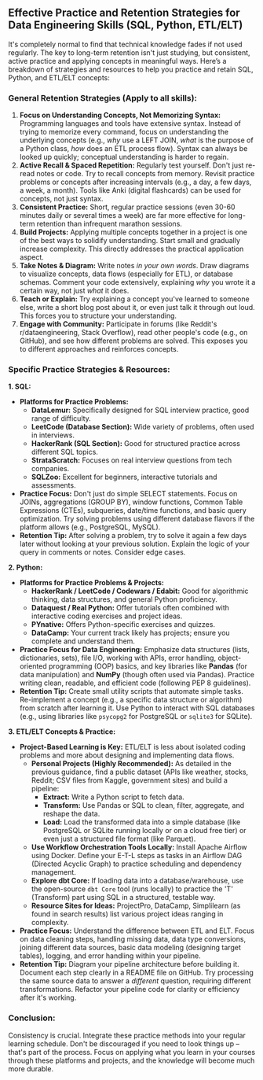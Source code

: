 ## Effective Practice and Retention Strategies for Data Engineering Skills (SQL, Python, ETL/ELT)

It's completely normal to find that technical knowledge fades if not used regularly. The key to long-term retention isn't just studying, but consistent, active practice and applying concepts in meaningful ways. Here’s a breakdown of strategies and resources to help you practice and retain SQL, Python, and ETL/ELT concepts:

### General Retention Strategies (Apply to all skills):

1.  **Focus on Understanding Concepts, Not Memorizing Syntax:** Programming languages and tools have extensive syntax. Instead of trying to memorize every command, focus on understanding the underlying concepts (e.g., *why* use a LEFT JOIN, *what* is the purpose of a Python class, *how* does an ETL process flow). Syntax can always be looked up quickly; conceptual understanding is harder to regain.
2.  **Active Recall & Spaced Repetition:** Regularly test yourself. Don't just re-read notes or code. Try to recall concepts from memory. Revisit practice problems or concepts after increasing intervals (e.g., a day, a few days, a week, a month). Tools like Anki (digital flashcards) can be used for concepts, not just syntax.
3.  **Consistent Practice:** Short, regular practice sessions (even 30-60 minutes daily or several times a week) are far more effective for long-term retention than infrequent marathon sessions.
4.  **Build Projects:** Applying multiple concepts together in a project is one of the best ways to solidify understanding. Start small and gradually increase complexity. This directly addresses the practical application aspect.
5.  **Take Notes & Diagram:** Write notes *in your own words*. Draw diagrams to visualize concepts, data flows (especially for ETL), or database schemas. Comment your code extensively, explaining *why* you wrote it a certain way, not just *what* it does.
6.  **Teach or Explain:** Try explaining a concept you've learned to someone else, write a short blog post about it, or even just talk it through out loud. This forces you to structure your understanding.
7.  **Engage with Community:** Participate in forums (like Reddit's r/dataengineering, Stack Overflow), read other people's code (e.g., on GitHub), and see how different problems are solved. This exposes you to different approaches and reinforces concepts.

### Specific Practice Strategies & Resources:

**1. SQL:**

*   **Platforms for Practice Problems:**
    *   **DataLemur:** Specifically designed for SQL interview practice, good range of difficulty.
    *   **LeetCode (Database Section):** Wide variety of problems, often used in interviews.
    *   **HackerRank (SQL Section):** Good for structured practice across different SQL topics.
    *   **StrataScratch:** Focuses on real interview questions from tech companies.
    *   **SQLZoo:** Excellent for beginners, interactive tutorials and assessments.
*   **Practice Focus:** Don't just do simple SELECT statements. Focus on JOINs, aggregations (GROUP BY), window functions, Common Table Expressions (CTEs), subqueries, date/time functions, and basic query optimization. Try solving problems using different database flavors if the platform allows (e.g., PostgreSQL, MySQL).
*   **Retention Tip:** After solving a problem, try to solve it again a few days later without looking at your previous solution. Explain the logic of your query in comments or notes. Consider edge cases.

**2. Python:**

*   **Platforms for Practice Problems & Projects:**
    *   **HackerRank / LeetCode / Codewars / Edabit:** Good for algorithmic thinking, data structures, and general Python proficiency.
    *   **Dataquest / Real Python:** Offer tutorials often combined with interactive coding exercises and project ideas.
    *   **PYnative:** Offers Python-specific exercises and quizzes.
    *   **DataCamp:** Your current track likely has projects; ensure you complete and understand them.
*   **Practice Focus for Data Engineering:** Emphasize data structures (lists, dictionaries, sets), file I/O, working with APIs, error handling, object-oriented programming (OOP) basics, and key libraries like **Pandas** (for data manipulation) and **NumPy** (though often used via Pandas). Practice writing clean, readable, and efficient code (following PEP 8 guidelines).
*   **Retention Tip:** Create small utility scripts that automate simple tasks. Re-implement a concept (e.g., a specific data structure or algorithm) from scratch after learning it. Use Python to interact with SQL databases (e.g., using libraries like `psycopg2` for PostgreSQL or `sqlite3` for SQLite).

**3. ETL/ELT Concepts & Practice:**

*   **Project-Based Learning is Key:** ETL/ELT is less about isolated coding problems and more about designing and implementing data flows.
    *   **Personal Projects (Highly Recommended):** As detailed in the previous guidance, find a public dataset (APIs like weather, stocks, Reddit; CSV files from Kaggle, government sites) and build a pipeline:
        *   **Extract:** Write a Python script to fetch data.
        *   **Transform:** Use Pandas or SQL to clean, filter, aggregate, and reshape the data.
        *   **Load:** Load the transformed data into a simple database (like PostgreSQL or SQLite running locally or on a cloud free tier) or even just a structured file format (like Parquet).
    *   **Use Workflow Orchestration Tools Locally:** Install Apache Airflow using Docker. Define your E-T-L steps as tasks in an Airflow DAG (Directed Acyclic Graph) to practice scheduling and dependency management.
    *   **Explore dbt Core:** If loading data into a database/warehouse, use the open-source `dbt Core` tool (runs locally) to practice the 'T' (Transform) part using SQL in a structured, testable way.
    *   **Resource Sites for Ideas:** ProjectPro, DataCamp, Simplilearn (as found in search results) list various project ideas ranging in complexity.
*   **Practice Focus:** Understand the difference between ETL and ELT. Focus on data cleaning steps, handling missing data, data type conversions, joining different data sources, basic data modeling (designing target tables), logging, and error handling within your pipeline.
*   **Retention Tip:** Diagram your pipeline architecture before building it. Document each step clearly in a README file on GitHub. Try processing the same source data to answer a *different* question, requiring different transformations. Refactor your pipeline code for clarity or efficiency after it's working.

### Conclusion:

Consistency is crucial. Integrate these practice methods into your regular learning schedule. Don't be discouraged if you need to look things up – that's part of the process. Focus on applying what you learn in your courses through these platforms and projects, and the knowledge will become much more durable.
